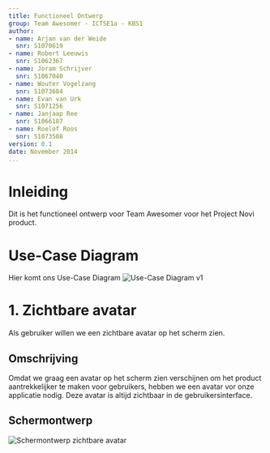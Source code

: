 ```yaml
---
title: Functioneel Ontwerp
group: Team Awesomer - ICTSE1a - KBS1
author:
- name: Arjan van der Weide
  snr: S1070619
- name: Robert Leeuwis
  snr: S1062367
- name: Joram Schrijver
  snr: S1067040
- name: Wouter Vogelzang
  snr: S1073684
- name: Evan van Urk
  snr: S1071256
- name: Janjaap Ree
  snr: S1066187
- name: Roelof Roos
  snr: S1073508
version: 0.1
date: November 2014
...
```


# Inleiding
Dit is het functioneel ontwerp voor Team Awesomer voor het Project Novi product.

# Use-Case Diagram
Hier komt ons Use-Case Diagram
![Use-Case Diagram v1](usecase-diagram.png)

# 1. Zichtbare avatar
Als gebruiker willen we een zichtbare avatar op het scherm zien.
## Omschrijving
Omdat we graag een avatar op het scherm zien verschijnen om het product aantrekkelijker te maken voor gebruikers, hebben we een avatar vor onze applicatie nodig.
Deze avatar is altijd zichtbaar in de gebruikersinterface.

## Schermontwerp
![Schermontwerp zichtbare avatar](schermontwerpen/zichtbare-avatar.png)

